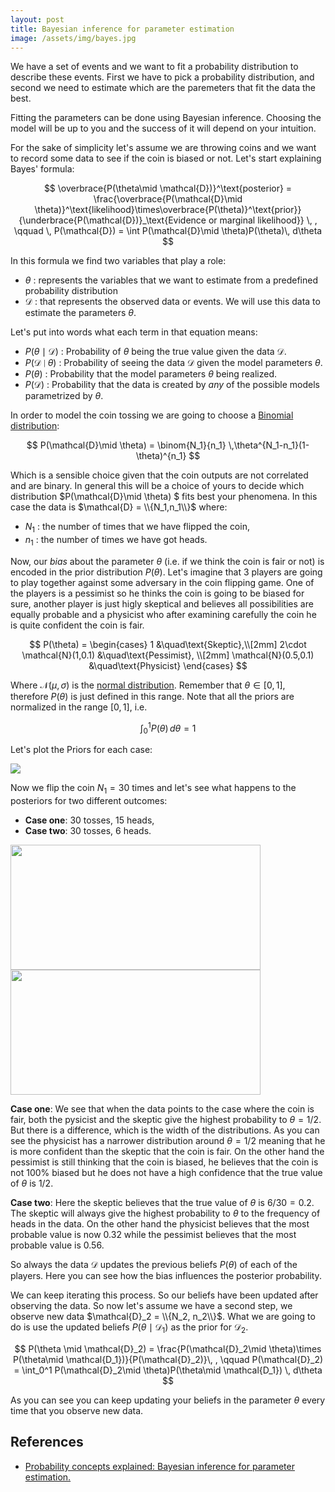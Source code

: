 ```yaml
---
layout: post
title: Bayesian inference for parameter estimation
image: /assets/img/bayes.jpg
---
```



We have a set of events and we want to fit a probability distribution to describe these
events. First we have to pick a probability distribution, and second we need to estimate 
which are the paremeters that fit the data the best.

Fitting the parameters can be done using Bayesian inference. Choosing the model will be 
up to you and the success of it will depend on your intuition.

For the sake of simplicity let's assume we are throwing coins and we want to record
some data to see if the coin is biased or not. Let's start explaining Bayes' formula:


$$
\overbrace{P(\theta\mid \mathcal{D})}^\text{posterior} = \frac{\overbrace{P(\mathcal{D}\mid \theta)}^\text{likelihood}\times\overbrace{P(\theta)}^\text{prior}}{\underbrace{P(\mathcal{D})}_\text{Evidence or marginal likelihood}} \, , \qquad \,  P(\mathcal{D}) = \int P(\mathcal{D}\mid 
\theta)P(\theta)\, d\theta
$$

In this formula we find two variables that play a role:
- $\theta$ : represents the variables that we want to estimate from a predefined probability distribution
- $\mathcal{D}$ : that represents the observed data or events. We will use this data to estimate the parameters $\theta$.

Let's put into words what each term in that equation means:
- $P(\theta \mid \mathcal{D})$ : Probability of $\theta$ being the true value given the data $\mathcal{D}$.
- $P( \mathcal{D} \mid \theta)$ : Probability of seeing the data $\mathcal{D}$ given the model parameters $\theta$.
- $P(\theta)$ : Probability that the model parameters $\theta$ being realized. 
- $P(\mathcal{D})$ : Probability that the data is created by *any* of the possible models parametrized by $\theta$.

In order to model the coin tossing we are going to choose a [Binomial distribution](https://en.wikipedia.org/wiki/Binomial_distribution):

$$
P(\mathcal{D}\mid \theta) = \binom{N_1}{n_1} \,\theta^{N_1-n_1}(1-\theta)^{n_1}
$$

Which is a sensible choice given that the coin outputs are not correlated and are binary. In general this will be a choice of yours to decide which distribution $P(\mathcal{D}\mid \theta) $ fits best your phenomena.
In this case the data is $\mathcal{D} = \\{N_1,n_1\\}$ where:
- $N_1$ : the number of times that we have flipped the coin,
- $n_1$ : the number of times we have got heads.

Now, our *bias* about the parameter $\theta$ (i.e. if we think the coin is fair or not) is encoded in the prior distribution $P(\theta)$. Let's imagine that 3 players are going to play together against some adversary in the coin flipping game. One of the players is a pessimist so he thinks the coin is going to be biased for sure, another player is just higly skeptical and believes all possibilities are equally probable and a physicist who after examining carefully the coin he is quite confident the coin is fair.

$$
P(\theta) =       \begin{cases}
       1 &\quad\text{Skeptic},\\[2mm]
       2\cdot \mathcal{N}(1,0.1) &\quad\text{Pessimist}, \\[2mm]
        \mathcal{N}(0.5,0.1) &\quad\text{Physicist}
     \end{cases}
$$

Where $\mathcal{N}(\mu,\sigma)$ is the [normal distribution](https://en.wikipedia.org/wiki/Normal_distribution). Remember that $\theta \in [0,1]$, therefore $P(\theta)$ is just defined in this range. Note that all the priors are normalized in the range $[0,1]$, i.e.

$$
\int_0^1 P(\theta)\, d\theta = 1
$$

Let's plot the Priors for each case:

<img class="img-fluid center" src="{{ site.baseurl }}/assets/img/prior.png">




Now we flip the coin $N_1 = 30$ times and let's see what happens to the posteriors for two different outcomes: 
- **Case one**: 30 tosses, 15 heads,
- **Case two**: 30 tosses, 6 heads.

<div class="row mt-3">
        <img class="img-fluid" src="{{ site.baseurl }}/assets/img/Bayes_30_15.png" width="400" height="200">
        <img class="img-fluid" src="{{ site.baseurl }}/assets/img/Bayes_30_6.png" width="400" height="200">
</div>

**Case one**: We see that when the data points to the case where the coin is fair, both the pysicist and the skeptic give the highest probability to $\theta = 1/2$. But there is a difference, which is the width of the distributions. As you can see the physicist has a narrower distribution around $\theta = 1/2$ meaning that he is more confident than the skeptic that the coin is fair. On the other hand the pessimist is still thinking that the coin is biased, he believes that the coin is not 100% biased but he does not have a high confidence that the true value of $\theta$ is $1/2$.

**Case two**: Here the skeptic believes that the true value of $\theta$ is $6/30=0.2$. The skeptic will always give the highest probability to $\theta$ to the frequency of heads in the data. On the other hand the physicist believes that the most probable value is now $0.32$ while the pessimist believes that the most probable value is $0.56$. 

So always the data $\mathcal{D}$ updates the previous beliefs $P(\theta)$ of each of the players. Here you can see how the bias influences the posterior probability.

We can keep iterating this process. So our beliefs have been updated after observing the data. So now let's assume we have a second step, we observe new data $\mathcal{D}_2 = \\{N_2, n_2\\}$. What we are going to do is use the updated beliefs $P(\theta\mid \mathcal{D}_1)$ as the prior for $\mathcal{D}_2$. 

$$
P(\theta \mid \mathcal{D}_2) = \frac{P(\mathcal{D}_2\mid \theta)\times P(\theta\mid \mathcal{D_1})}{P(\mathcal{D}_2)}\, , \qquad P(\mathcal{D}_2) = \int_0^1 P(\mathcal{D}_2\mid \theta)P(\theta\mid \mathcal{D_1}) \, d\theta
$$

As you can see you can keep updating your beliefs in the parameter $\theta$ every time that you observe new data.

## References 

- [Probability concepts explained: Bayesian inference for parameter estimation.](https://towardsdatascience.com/probability-concepts-explained-bayesian-inference-for-parameter-estimation-90e8930e5348)